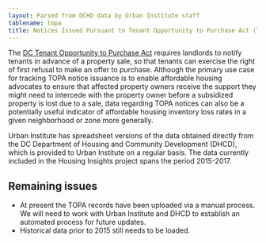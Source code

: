 ```yaml
---
layout: Parsed from DCHD data by Urban Institute staff
tablename: topa
title: Notices Issued Pursuant to Tenant Opportunity to Purchase Act (TOPA)
---
```

<!--No need to put a header; the title in the front matter (above) will be used as a header-->

The [DC Tenant Opportunity to Purchase Act](https://ota.dc.gov/sites/default/files/dc/sites/ota/publication/attachments/TOPA%20-%20Single%20Unit%20%28FINAL%29.pdf) requires landlords to notify tenants in advance of a property sale, so that tenants can exercise the right of first refusal to make an offer to purchase. Although the primary use case for tracking TOPA notice issuance is to enable affordable housing advocates to ensure that affected property owners receive the support they might need to intercede with the property owner before a subsidized property is lost due to a sale, data regarding TOPA notices can also be a potentially useful indicator of affordable housing inventory loss rates in a given neighborhood or zone more generally.

Urban Institute has spreadsheet versions of the data obtained directly from the DC Department of Housing and Community Development (DHCD), which is provided to Urban Institute on a regular basis. The data currently included in the Housing Insights project spans the period 2015-2017.  

## Remaining issues
* At present the TOPA records have been uploaded via a manual process. We will need to work with Urban Institute and DHCD to establish an automated process for future updates.
* Historical data prior to 2015 still needs to be loaded.
